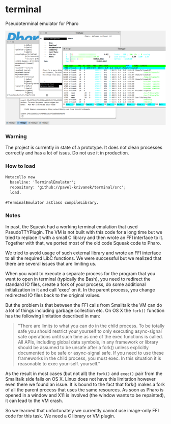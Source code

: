 # terminal
Pseudoterminal emulator for Pharo

![TerminalEmulator screenshot](https://raw.githubusercontent.com/pavel-krivanek/terminal/master/img/pseudoTTY-screenshot.png)

### Warning

The project is currently in state of a prototype. It does not clean processes correctly and has a lot of issus. Do not use it in production.

### How to load

```
Metacello new
  baseline: 'TerminalEmulator';
  repository: 'github://pavel-krivanek/terminal/src';
  load.

#TerminalEmulator asClass compileLibrary.
```

### Notes

In past, the Squeak had a working terminal emulation that used PseudoTTYPlugin. The VM is not built with this code for a long time 
but we tried to replace it with a small C library and then wrote an FFI interface to it. Together with that, we ported most of the 
old code Squeak code to Pharo.

We tried to avoid usage of such external library and wrote an FFI interface to all the required LibC functions.
We were successful but we realized that there are several issues that are limiting us.

When you want to execute a separate process for the program that you want to open in terminal (typically the Bash), you need 
to redirect the standard IO files, create a fork of your process, do some additional initialization in it and call 'exec' on it. 
In the parent process, you change redirected IO files back to the original values.

But the problem is that between the FFI calls from Smalltalk the VM can do a lot of things including garbage collection etc. 
On OS X the `fork()` function has the following limitation described in man:

> "There are limits to what you can do in the child process. To be totally safe you should restrict your yourself to only executing 
> async-signal safe operations until such time as one of the exec functions is called.  All APIs, including global data symbols, in 
> any framework or library should be assumed to be unsafe after a fork() unless explicitly documented to be safe or async-signal safe.
> If you need to use these frameworks in the child process, you must exec.  In this 
> situation it is reasonable to exec your-self. yourself."


As the result in most cases (but not all) the `fork()` and `exec()` pair from the Smalltalk side fails on OS X. Linux does not have this 
limitation however even there we found an issue. It is bound to the fact that fork() makes a fork of all the parent process that uses
the same resources. As soon as Pharo is opened in a window and X11 is involved (the window wants to be repainted), it can lead to the
VM crash.

So we learned that unfortunately we currently cannot use image-only FFI code for this task. We need a C library or VM plugin.

